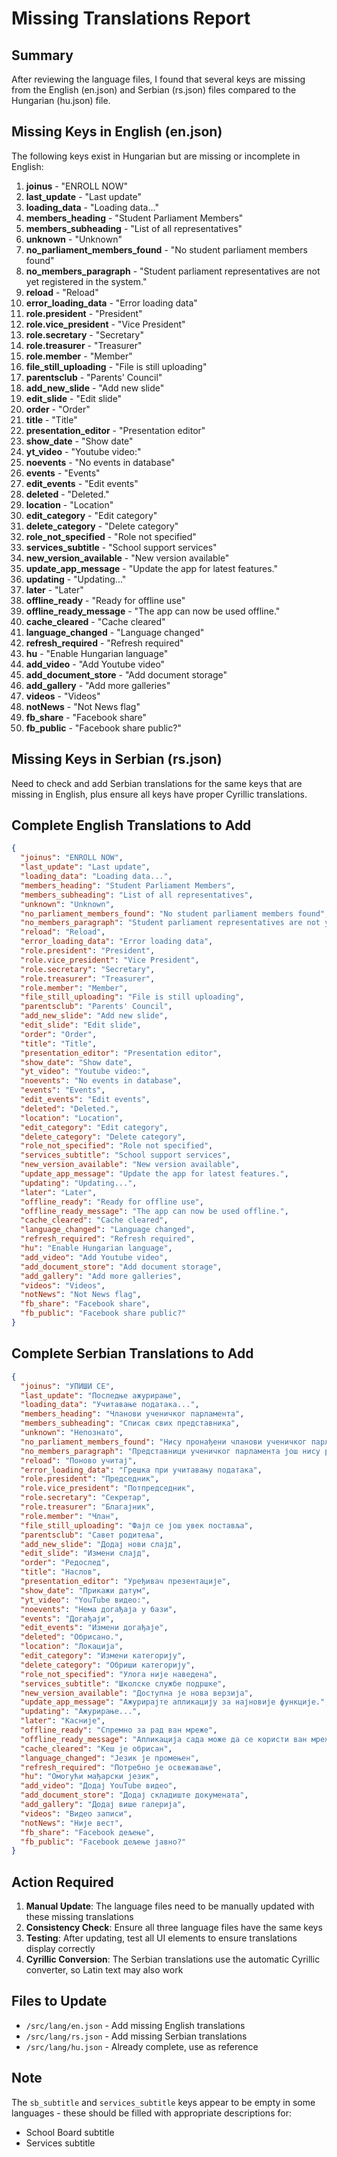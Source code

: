# Missing Translations Report

## Summary
After reviewing the language files, I found that several keys are missing from the English (en.json) and Serbian (rs.json) files compared to the Hungarian (hu.json) file.

## Missing Keys in English (en.json)

The following keys exist in Hungarian but are missing or incomplete in English:

1. **joinus** - "ENROLL NOW"
2. **last_update** - "Last update"
3. **loading_data** - "Loading data..."
4. **members_heading** - "Student Parliament Members"
5. **members_subheading** - "List of all representatives"
6. **unknown** - "Unknown"
7. **no_parliament_members_found** - "No student parliament members found"
8. **no_members_paragraph** - "Student parliament representatives are not yet registered in the system."
9. **reload** - "Reload"
10. **error_loading_data** - "Error loading data"
11. **role.president** - "President"
12. **role.vice_president** - "Vice President"
13. **role.secretary** - "Secretary"
14. **role.treasurer** - "Treasurer"
15. **role.member** - "Member"
16. **file_still_uploading** - "File is still uploading"
17. **parentsclub** - "Parents' Council"
18. **add_new_slide** - "Add new slide"
19. **edit_slide** - "Edit slide"
20. **order** - "Order"
21. **title** - "Title"
22. **presentation_editor** - "Presentation editor"
23. **show_date** - "Show date"
24. **yt_video** - "Youtube video:"
25. **noevents** - "No events in database"
26. **events** - "Events"
27. **edit_events** - "Edit events"
28. **deleted** - "Deleted."
29. **location** - "Location"
30. **edit_category** - "Edit category"
31. **delete_category** - "Delete category"
32. **role_not_specified** - "Role not specified"
33. **services_subtitle** - "School support services"
34. **new_version_available** - "New version available"
35. **update_app_message** - "Update the app for latest features."
36. **updating** - "Updating..."
37. **later** - "Later"
38. **offline_ready** - "Ready for offline use"
39. **offline_ready_message** - "The app can now be used offline."
40. **cache_cleared** - "Cache cleared"
41. **language_changed** - "Language changed"
42. **refresh_required** - "Refresh required"
43. **hu** - "Enable Hungarian language"
44. **add_video** - "Add Youtube video"
45. **add_document_store** - "Add document storage"
46. **add_gallery** - "Add more galleries"
47. **videos** - "Videos"
48. **notNews** - "Not News flag"
49. **fb_share** - "Facebook share"
50. **fb_public** - "Facebook share public?"

## Missing Keys in Serbian (rs.json)

Need to check and add Serbian translations for the same keys that are missing in English, plus ensure all keys have proper Cyrillic translations.

## Complete English Translations to Add

```json
{
  "joinus": "ENROLL NOW",
  "last_update": "Last update",
  "loading_data": "Loading data...",
  "members_heading": "Student Parliament Members",
  "members_subheading": "List of all representatives",
  "unknown": "Unknown",
  "no_parliament_members_found": "No student parliament members found",
  "no_members_paragraph": "Student parliament representatives are not yet registered in the system.",
  "reload": "Reload",
  "error_loading_data": "Error loading data",
  "role.president": "President",
  "role.vice_president": "Vice President",
  "role.secretary": "Secretary",
  "role.treasurer": "Treasurer",
  "role.member": "Member",
  "file_still_uploading": "File is still uploading",
  "parentsclub": "Parents' Council",
  "add_new_slide": "Add new slide",
  "edit_slide": "Edit slide",
  "order": "Order",
  "title": "Title",
  "presentation_editor": "Presentation editor",
  "show_date": "Show date",
  "yt_video": "Youtube video:",
  "noevents": "No events in database",
  "events": "Events",
  "edit_events": "Edit events",
  "deleted": "Deleted.",
  "location": "Location",
  "edit_category": "Edit category",
  "delete_category": "Delete category",
  "role_not_specified": "Role not specified",
  "services_subtitle": "School support services",
  "new_version_available": "New version available",
  "update_app_message": "Update the app for latest features.",
  "updating": "Updating...",
  "later": "Later",
  "offline_ready": "Ready for offline use",
  "offline_ready_message": "The app can now be used offline.",
  "cache_cleared": "Cache cleared",
  "language_changed": "Language changed",
  "refresh_required": "Refresh required",
  "hu": "Enable Hungarian language",
  "add_video": "Add Youtube video",
  "add_document_store": "Add document storage",
  "add_gallery": "Add more galleries",
  "videos": "Videos",
  "notNews": "Not News flag",
  "fb_share": "Facebook share",
  "fb_public": "Facebook share public?"
}
```

## Complete Serbian Translations to Add

```json
{
  "joinus": "УПИШИ СЕ",
  "last_update": "Последње ажурирање",
  "loading_data": "Учитавање података...",
  "members_heading": "Чланови ученичког парламента",
  "members_subheading": "Списак свих представника",
  "unknown": "Непознато",
  "no_parliament_members_found": "Нису пронађени чланови ученичког парламента",
  "no_members_paragraph": "Представници ученичког парламента још нису регистровани у систему.",
  "reload": "Поново учитај",
  "error_loading_data": "Грешка при учитавању података",
  "role.president": "Председник",
  "role.vice_president": "Потпредседник",
  "role.secretary": "Секретар",
  "role.treasurer": "Благајник",
  "role.member": "Члан",
  "file_still_uploading": "Фајл се још увек поставља",
  "parentsclub": "Савет родитеља",
  "add_new_slide": "Додај нови слајд",
  "edit_slide": "Измени слајд",
  "order": "Редослед",
  "title": "Наслов",
  "presentation_editor": "Уређивач презентације",
  "show_date": "Прикажи датум",
  "yt_video": "YouTube видео:",
  "noevents": "Нема догађаја у бази",
  "events": "Догађаји",
  "edit_events": "Измени догађаје",
  "deleted": "Обрисано.",
  "location": "Локација",
  "edit_category": "Измени категорију",
  "delete_category": "Обриши категорију",
  "role_not_specified": "Улога није наведена",
  "services_subtitle": "Школске службе подршке",
  "new_version_available": "Доступна је нова верзија",
  "update_app_message": "Ажурирајте апликацију за најновије функције.",
  "updating": "Ажурирање...",
  "later": "Касније",
  "offline_ready": "Спремно за рад ван мреже",
  "offline_ready_message": "Апликација сада може да се користи ван мреже.",
  "cache_cleared": "Кеш је обрисан",
  "language_changed": "Језик је промењен",
  "refresh_required": "Потребно је освежавање",
  "hu": "Омогући мађарски језик",
  "add_video": "Додај YouTube видео",
  "add_document_store": "Додај складиште докумената",
  "add_gallery": "Додај више галерија",
  "videos": "Видео записи",
  "notNews": "Није вест",
  "fb_share": "Facebook дељење",
  "fb_public": "Facebook дељење јавно?"
}
```

## Action Required

1. **Manual Update**: The language files need to be manually updated with these missing translations
2. **Consistency Check**: Ensure all three language files have the same keys
3. **Testing**: After updating, test all UI elements to ensure translations display correctly
4. **Cyrillic Conversion**: The Serbian translations use the automatic Cyrillic converter, so Latin text may also work

## Files to Update

- `/src/lang/en.json` - Add missing English translations
- `/src/lang/rs.json` - Add missing Serbian translations
- `/src/lang/hu.json` - Already complete, use as reference

## Note

The `sb_subtitle` and `services_subtitle` keys appear to be empty in some languages - these should be filled with appropriate descriptions for:
- School Board subtitle
- Services subtitle